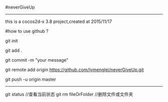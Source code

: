 #neverGiveUp

------------------

this is a cocos2d-x 3.8 project,created at 2015/11/17 

#how to use github ?

git init 

git add .

git commit -m "your message"

git remote add origin https://github.com/lymenglei/neverGiveUp.git

git push -u origin master 

------------
git status //查看当前状态
git rm fileOrFolder //删除文件或文件夹